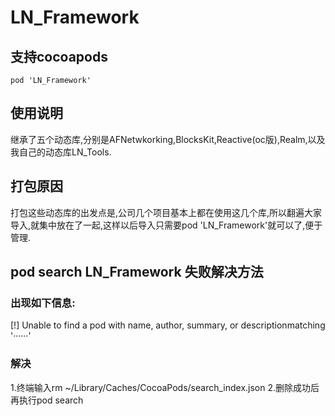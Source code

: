 # LN_Framework
## 支持cocoapods
	pod 'LN_Framework'
	
## 使用说明

继承了五个动态库,分别是AFNetwkorking,BlocksKit,Reactive(oc版),Realm,以及我自己的动态库LN_Tools.

## 打包原因
打包这些动态库的出发点是,公司几个项目基本上都在使用这几个库,所以翻遍大家导入,就集中放在了一起,这样以后导入只需要pod 'LN_Framework'就可以了,便于管理.
## pod search LN_Framework 失败解决方法
### 出现如下信息:
[!] Unable to find a pod with name, author, summary, or descriptionmatching '······'

### 解决
1.终端输入rm ~/Library/Caches/CocoaPods/search_index.json
2.删除成功后再执行pod search 
